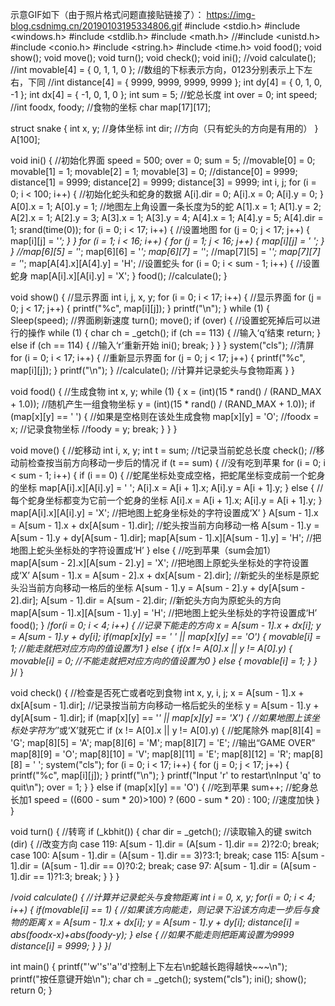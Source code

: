 示意GIF如下（由于照片格式问题直接贴链接了）：
https://img-blog.csdnimg.cn/20190103195334806.gif
#include <stdio.h>
#include <windows.h>
#include <stdlib.h>
#include <math.h>
//#include <unistd.h>
#include <conio.h>
#include <string.h>
#include <time.h>
void food();
void show();
void move();
void turn();
void check();
void ini();
//void calculate();
//int movable[4] = { 0, 1, 1, 0 };  //数组的下标表示方向，0123分别表示上下左右，下同
//int distance[4] = { 9999, 9999, 9999, 9999 };
int  dy[4] = { 0, 1, 0, -1 };
int  dx[4] = { -1, 0, 1, 0 };
int sum = 5;  //蛇总长度
int over = 0;
int speed;   
//int foodx, foody;  //食物的坐标
char map[17][17];

struct snake {
    int x, y;  //身体坐标 
    int dir;  //方向（只有蛇头的方向是有用的） 
} A[100];

void ini() {  //初始化界面
    speed = 500;
    over = 0;
    sum = 5;
    //movable[0] = 0; movable[1] = 1; movable[2] = 1; movable[3] = 0;
    //distance[0] = 9999; distance[1] = 9999; distance[2] = 9999; distance[3] = 9999;
    int i, j;
    for (i = 0; i < 100; i++) {  //初始化蛇头和蛇身的数据
        A[i].dir = 0;
        A[i].x = 0;
        A[i].y = 0;
    }
    A[0].x = 1; A[0].y = 1;  //地图左上角设置一条长度为5的蛇
    A[1].x = 1; A[1].y = 2;
    A[2].x = 1; A[2].y = 3;
    A[3].x = 1; A[3].y = 4;
    A[4].x = 1; A[4].y = 5; A[4].dir = 1;
    srand(time(0));
    for (i = 0; i < 17; i++) {  //设置地图
        for (j = 0; j < 17; j++) {
            map[i][j] = '*';
        }
    }
    for (i = 1; i < 16; i++) {
        for (j = 1; j < 16; j++) {
            map[i][j] = ' ';
        }
    }
    //map[6][5] = '*'; map[6][6] = '*'; map[6][7] = '*';
    //map[7][5] = '*'; map[7][7] = '*';
    map[A[4].x][A[4].y] = 'H';  //设置蛇头
    for (i = 0; i < sum - 1; i++) {  //设置蛇身
        map[A[i].x][A[i].y] = 'X';
    }
    food();
    //calculate();
}


void show() {  //显示界面 
    int i, j, x, y;
    for (i = 0; i < 17; i++) {  //显示界面
        for (j = 0; j < 17; j++) {
            printf("%c", map[i][j]);
        }
        printf("\n");
    }
    while (1) {
        Sleep(speed);  //界面刷新速度
        turn();
        move();
        if (over) {  //设置蛇死掉后可以进行的操作 
            while (1) {
                char ch = _getch();
                if (ch == 113) {  //输入‘q’结束 
                    return;
                }
                else if (ch == 114) {  //输入‘r’重新开始 
                    ini();
                    break;
                }
            }
        }
        system("cls");  //清屏 
        for (i = 0; i < 17; i++) {  //重新显示界面
            for (j = 0; j < 17; j++) {
                printf("%c", map[i][j]);
            }
            printf("\n");
        }
        //calculate(); //计算并记录蛇头与食物距离
    }
}

void food() {  //生成食物
    int x, y;
    while (1) {
        x = (int)(15 * rand() / (RAND_MAX + 1.0));  //随机产生一组食物坐标
        y = (int)(15 * rand() / (RAND_MAX + 1.0));
        if (map[x][y] == ' ') {  //如果是空格则在该处生成食物
            map[x][y] = 'O';
            //foodx = x;  //记录食物坐标 
            //foody = y;
            break;
        }
    }
}


void move() {  //蛇移动
    int i, x, y;
    int t = sum;  //t记录当前蛇总长度 
    check();  //移动前检查按当前方向移动一步后的情况
    if (t == sum) {  //没有吃到苹果
        for (i = 0; i < sum - 1; i++) {
            if (i == 0) {  //蛇尾坐标处变成空格，把蛇尾坐标变成前一个蛇身的坐标 
                map[A[i].x][A[i].y] = ' ';
                A[i].x = A[i + 1].x;
                A[i].y = A[i + 1].y;
            }
            else {  //每个蛇身坐标都变为它前一个蛇身的坐标
                A[i].x = A[i + 1].x;
                A[i].y = A[i + 1].y;
            }
            map[A[i].x][A[i].y] = 'X';  //把地图上蛇身坐标处的字符设置成‘X’
        }
        A[sum - 1].x = A[sum - 1].x + dx[A[sum - 1].dir];  //蛇头按当前方向移动一格 
        A[sum - 1].y = A[sum - 1].y + dy[A[sum - 1].dir];
        map[A[sum - 1].x][A[sum - 1].y] = 'H';  //把地图上蛇头坐标处的字符设置成‘H’
    }
    else {  //吃到苹果（sum会加1）
        map[A[sum - 2].x][A[sum - 2].y] = 'X';  //把地图上原蛇头坐标处的字符设置成‘X’
        A[sum - 1].x = A[sum - 2].x + dx[A[sum - 2].dir];  //新蛇头的坐标是原蛇头沿当前方向移动一格后的坐标 
        A[sum - 1].y = A[sum - 2].y + dy[A[sum - 2].dir];
        A[sum - 1].dir = A[sum - 2].dir;  //新蛇头方向为原蛇头的方向
        map[A[sum - 1].x][A[sum - 1].y] = 'H';  //把地图上蛇头坐标处的字符设置成‘H’
        food();
    }
    /*for(i = 0; i < 4; i++) {  //记录下能走的方向
        x = A[sum - 1].x + dx[i];
        y = A[sum - 1].y + dy[i];
        if(map[x][y] == ' ' || map[x][y] == 'O') {
            movable[i] = 1;  //能走就把对应方向的值设置为1 
        } else {
            if(x != A[0].x || y != A[0].y) {
                movable[i] = 0;  //不能走就把对应方向的值设置为0 
            } else {
                movable[i] = 1;
            }
        }
    }*/
}

void check() {  //检查是否死亡或者吃到食物
    int x, y, i, j;
    x = A[sum - 1].x + dx[A[sum - 1].dir];  //记录按当前方向移动一格后蛇头的坐标 
    y = A[sum - 1].y + dy[A[sum - 1].dir];
    if (map[x][y] == '*' || map[x][y] == 'X') {  //如果地图上该坐标处字符为‘*’或‘X’就死亡 
        if (x != A[0].x || y != A[0].y) {  //蛇尾除外 
            map[8][4] = 'G'; map[8][5] = 'A'; map[8][6] = 'M'; map[8][7] = 'E';  //输出“GAME OVER” 
            map[8][9] = 'O'; map[8][10] = 'V'; map[8][11] = 'E'; map[8][12] = 'R';
            map[8][8] = ' ';
            system("cls");
            for (i = 0; i < 17; i++) {
                for (j = 0; j < 17; j++) {
                    printf("%c", map[i][j]);
                }
                printf("\n");
            }
            printf("Input 'r' to restart\nInput 'q' to quit\n");
            over = 1;
        }
    }
    else if (map[x][y] == 'O') {  //吃到苹果 
        sum++;  //蛇身总长加1 
        speed = ((600 - sum * 20)>100) ? (600 - sum * 20) : 100; //速度加快 
    }
}

void turn() {  //转弯
    if (_kbhit()) {
        char dir = _getch();  //读取输入的键 
        switch (dir) {  //改变方向 
        case 119: A[sum - 1].dir = (A[sum - 1].dir == 2)?2:0; break;
        case 100: A[sum - 1].dir = (A[sum - 1].dir == 3)?3:1; break;
        case 115: A[sum - 1].dir = (A[sum - 1].dir == 0)?0:2; break;
        case 97: A[sum - 1].dir = (A[sum - 1].dir == 1)?1:3; break;
        }
    }
}

/*void calculate() {  //计算并记录蛇头与食物距离
    int i = 0, x, y;
    for(i = 0; i < 4; i++) {
        if(movable[i] == 1) {  //如果该方向能走，则记录下沿该方向走一步后与食物的距离 
            x = A[sum - 1].x + dx[i];
            y = A[sum - 1].y + dy[i];
            distance[i] = abs(foodx-x)+abs(foody-y);
        } else {  //如果不能走则把距离设置为9999 
            distance[i] = 9999;
        }
    }
}*/

int main() {
    printf("'w''s''a''d'控制上下左右\n蛇越长跑得越快~~~\n");
    printf("按任意键开始\n");
    char ch = _getch();
    system("cls");
    ini();
    show();
    return 0;
}

